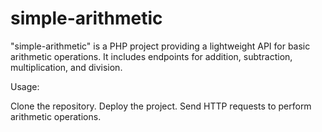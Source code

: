# simple-arithmetic
"simple-arithmetic" is a PHP project providing a lightweight API for basic arithmetic operations. It includes endpoints for addition, subtraction, multiplication, and division.

Usage:

Clone the repository.
Deploy the project.
Send HTTP requests to perform arithmetic operations.
